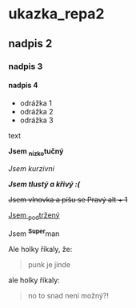 # ukazka_repa2

## nadpis 2

### nadpis 3

#### nadpis 4

- odrážka 1
- odrážka 2
- odrážka 3

text

**Jsem <sub>nízko</sub>tučný**

*Jsem kurzivní*

***Jsem tlustý a křivý :(***

~~Jsem vlnovka a píšu se Pravý alt + 1~~

<ins>Jsem <sub>pod</sub>tržený</ins>

Jsem <sup>**Super**</sup>man

Ale holky říkaly, že:

> punk je jinde

ale holky říkaly:

> no to snad není možný?!